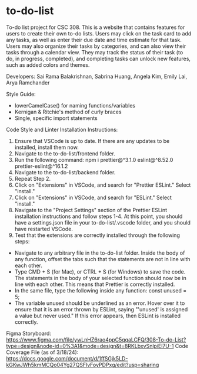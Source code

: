# to-do-list
To-do list project for CSC 308. 
This is a website that contains features for users to create their own to-do lists. Users may click on the task card to add any tasks, as well as enter their due date and time estimate for that task. Users may also organize their tasks by categories, and can also view their tasks through a calendar view. They may track the status of their task (to do, in progress, completed), and completing tasks can unlock new features, such as added colors and themes.

Developers: Sai Rama Balakrishnan, Sabrina Huang, Angela Kim, Emily Lai, Arya Ramchander

Style Guide:
- lowerCamelCase() for naming functions/variables
- Kernigan & Ritchie's method of curly braces
- Single, specific import statements

Code Style and Linter Installation Instructions:
1. Ensure that VSCode is up to date. If there are any updates to be installed, install them now.
2. Navigate to the to-do-list/frontend folder.
3. Run the following command: npm i prettier@^3.1.0 eslint@^8.52.0 prettier-eslint@^16.1.2
4. Navigate to the to-do-list/backend folder.
5. Repeat Step 2.
6. Click on "Extensions" in VSCode, and search for "Prettier ESLint." Select "install."
7. Click on "Extensions" in VSCode, and search for "ESLint." Select "install."
8. Navigate to the "Project Settings" section of the Prettier ESLint installation instructions and follow steps 1-4. At this point, you should have a settings.json file in your to-do-list/.vscode folder, and you should have restarted VSCode.
10. Test that the extensions are correctly installed through the following steps:
    
   - Navigate to any arbitrary file in the to-do-list folder. Inside the body of any function, offset the tabs such that the statements are not in line with each other.
   - Type CMD + S (for Mac), or CTRL + S (for Windows) to save the code. The statements in the body of your selected function should now be in line with each other. This means that Prettier is correctly installed.
   - In the same file, type the following inside any function: const unused = 5;
   - The variable unused should be underlined as an error. Hover over it to ensure that it is an error thrown by ESLint, saying "'unused' is assigned a value but never used." If this error appears, then ESLint is installed correctly.


Figma Storyboard: https://www.figma.com/file/ywLnHZ6rao4ppC5qqaLCFQ/308-To-do-List?type=design&node-id=0%3A1&mode=design&t=8RKLbxvSnlpiEl7U-1
Code Coverage File (as of 3/18/24): https://docs.google.com/document/d/1ffSGjk5LD-kGKwJWh5kmMCQo04Yg27QSFlvFoyPDPxg/edit?usp=sharing 
